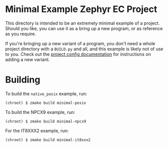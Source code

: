 # Minimal Example Zephyr EC Project

This directory is intended to be an extremely minimal example of a
project.  Should you like, you can use it as a bring up a new program,
or as reference as you require.

If you're bringing up a new variant of a program, you don't need a
whole project directory with a `BUILD.py` and all, and this example is
likely not of use to you.  Check out the [project config
documentation] for instructions on adding a new variant.

[project config documentation]: ../../../docs/zephyr/project_config.md

# Building

To build the `native_posix` example, run:

``` shellsession
(chroot) $ zmake build minimal-posix
```

To build the NPCX9 example, run:

``` shellsession
(chroot) $ zmake build minimal-npcx9
```

For the IT8XXX2 example, run:

``` shellsession
(chroot) $ zmake build minimal-it8xxx2
```
